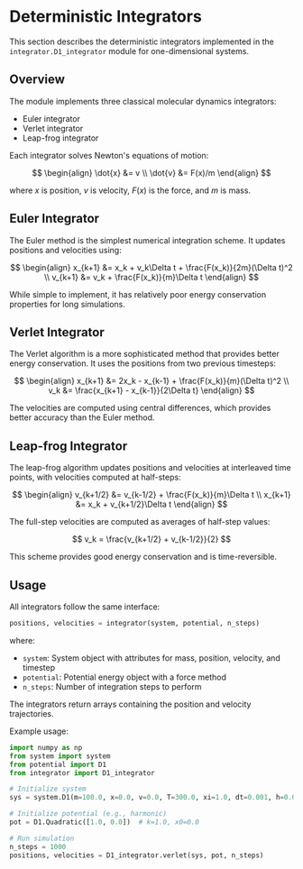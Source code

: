 # Deterministic Integrators

This section describes the deterministic integrators implemented in the `integrator.D1_integrator` module for one-dimensional systems.

## Overview

The module implements three classical molecular dynamics integrators:
- Euler integrator
- Verlet integrator
- Leap-frog integrator

Each integrator solves Newton's equations of motion:

$$
\begin{align}
\dot{x} &= v \\
\dot{v} &= F(x)/m
\end{align}
$$

where $x$ is position, $v$ is velocity, $F(x)$ is the force, and $m$ is mass.

## Euler Integrator

The Euler method is the simplest numerical integration scheme. It updates positions and velocities using:

$$
\begin{align}
x_{k+1} &= x_k + v_k\Delta t + \frac{F(x_k)}{2m}(\Delta t)^2 \\
v_{k+1} &= v_k + \frac{F(x_k)}{m}\Delta t
\end{align}
$$

While simple to implement, it has relatively poor energy conservation properties for long simulations.

## Verlet Integrator

The Verlet algorithm is a more sophisticated method that provides better energy conservation. It uses the positions from two previous timesteps:

$$
\begin{align}
x_{k+1} &= 2x_k - x_{k-1} + \frac{F(x_k)}{m}(\Delta t)^2 \\
v_k &= \frac{x_{k+1} - x_{k-1}}{2\Delta t}
\end{align}
$$

The velocities are computed using central differences, which provides better accuracy than the Euler method.

## Leap-frog Integrator

The leap-frog algorithm updates positions and velocities at interleaved time points, with velocities computed at half-steps:

$$
\begin{align}
v_{k+1/2} &= v_{k-1/2} + \frac{F(x_k)}{m}\Delta t \\
x_{k+1} &= x_k + v_{k+1/2}\Delta t
\end{align}
$$

The full-step velocities are computed as averages of half-step values:

$$
v_k = \frac{v_{k+1/2} + v_{k-1/2}}{2}
$$

This scheme provides good energy conservation and is time-reversible.

## Usage

All integrators follow the same interface:

```python
positions, velocities = integrator(system, potential, n_steps)
```

where:
- `system`: System object with attributes for mass, position, velocity, and timestep
- `potential`: Potential energy object with a force method
- `n_steps`: Number of integration steps to perform

The integrators return arrays containing the position and velocity trajectories.

Example usage:

```python
import numpy as np
from system import system
from potential import D1
from integrator import D1_integrator

# Initialize system
sys = system.D1(m=100.0, x=0.0, v=0.0, T=300.0, xi=1.0, dt=0.001, h=0.001)

# Initialize potential (e.g., harmonic)
pot = D1.Quadratic([1.0, 0.0])  # k=1.0, x0=0.0

# Run simulation
n_steps = 1000
positions, velocities = D1_integrator.verlet(sys, pot, n_steps)
```



